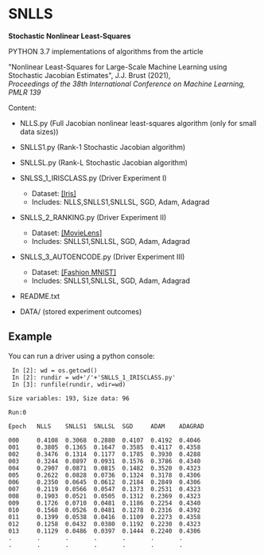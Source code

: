 # SNLLS
**Stochastic Nonlinear Least-Squares**

PYTHON 3.7 implementations of algorithms from the article

"Nonlinear Least-Squares for Large-Scale Machine Learning using Stochastic Jacobian Estimates", J.J. Brust (2021),  
*Proceedings of the 38th International Conference on Machine Learning, PMLR 139*

Content:
  * NLLS.py (Full Jacobian nonlinear least-squares algorithm (only for small data sizes))
  * SNLLS1.py (Rank-1 Stochastic Jacobian algorithm)
  * SNLLSL.py (Rank-L Stochastic Jacobian algorithm)
  * SNLSS_1_IRISCLASS.py (Driver Experiment I)
    - Dataset: [[Iris]](https://archive.ics.uci.edu/ml/datasets/iris)
    - Includes: NLLS,SNLLS1,SNLLSL, SGD, Adam, Adagrad
  * SNLLS_2_RANKING.py (Driver Experiment II)
    - Dataset: [[MovieLens]](https://grouplens.org/datasets/movielens/)
    - Includes: SNLLS1,SNLLSL, SGD, Adam, Adagrad
  * SNLLS_3_AUTOENCODE.py (Driver Experiment III)
    - Dataset: [[Fashion MNIST]](https://github.com/zalandoresearch/fashion-mnist)
    - Includes: SNLLS1,SNLLSL, SGD, Adam, Adagrad  
  * README.txt
    
  * DATA/ (stored experiment outcomes)

## Example
You can run a driver using a python console:

```In [1]: import os as os
 In [2]: wd = os.getcwd()
 In [2]: rundir = wd+'/'+'SNLLS_1_IRISCLASS.py'
 In [3]: runfile(rundir, wdir=wd)

Size variables: 193, Size data: 96

Run:0

Epoch   NLLS    SNLLS1  SNLLSL  SGD     ADAM    ADAGRAD 

000     0.4108  0.3068  0.2880  0.4107  0.4192  0.4046
001     0.3805  0.1365  0.1647  0.3585  0.4117  0.4358
002     0.3476  0.1314  0.1177  0.1785  0.3930  0.4288
003     0.3244  0.0897  0.0931  0.1576  0.3786  0.4340
004     0.2907  0.0871  0.0815  0.1482  0.3520  0.4323
005     0.2622  0.0828  0.0736  0.1324  0.3178  0.4306
006     0.2350  0.0645  0.0612  0.2184  0.2849  0.4306
007     0.2119  0.0566  0.0547  0.1373  0.2531  0.4323
008     0.1903  0.0521  0.0505  0.1312  0.2369  0.4323
009     0.1726  0.0710  0.0481  0.1186  0.2254  0.4340
010     0.1568  0.0526  0.0481  0.1278  0.2316  0.4392
011     0.1399  0.0538  0.0416  0.1109  0.2273  0.4358
012     0.1258  0.0432  0.0380  0.1192  0.2230  0.4323
013     0.1129  0.0486  0.0397  0.1444  0.2240  0.4306
.       .       .       .       .       .       .
.       .       .       .       .       .       .
